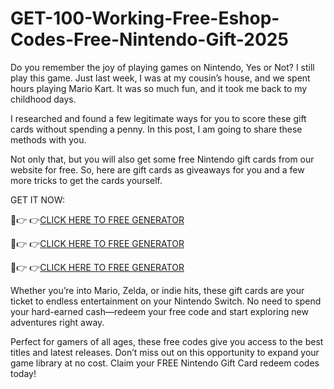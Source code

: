 # GET-100-Working-Free-Eshop-Codes-Free-Nintendo-Gift-2025
Do you remember the joy of playing games on Nintendo, Yes or Not? I still play this game. Just last week, I was at my cousin’s house, and we spent hours playing Mario Kart. It was so much fun, and it took me back to my childhood days.

I researched and found a few legitimate ways for you to score these gift cards without spending a penny. In this post, I am going to share these methods with you.

Not only that, but you will also get some free Nintendo gift cards from our website for free. So, here are gift cards as giveaways for you and a few more tricks to get the cards yourself.

GET IT NOW:

🔴👉 👉[CLICK HERE TO FREE GENERATOR](https://offerbot.xyz/xbox-gift-card/)

🔴👉 👉[CLICK HERE TO FREE GENERATOR](https://offerbot.xyz/xbox2025-gift-card/)

🔴👉 👉[CLICK HERE TO FREE GENERATOR](https://offerbot.xyz/all-gift-card/)



Whether you’re into Mario, Zelda, or indie hits, these gift cards are your ticket to endless entertainment on your Nintendo Switch. No need to spend your hard-earned cash—redeem your free code and start exploring new adventures right away.

Perfect for gamers of all ages, these free codes give you access to the best titles and latest releases. Don’t miss out on this opportunity to expand your game library at no cost. Claim your FREE Nintendo Gift Card redeem codes today!
